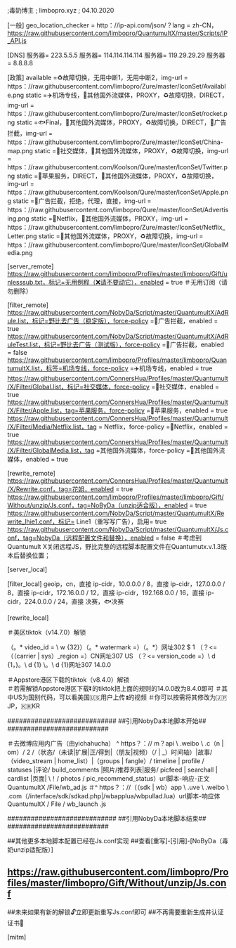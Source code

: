 ;毒奶博主
; limbopro.xyz
; 04.10.2020   

[一般]
geo_location_checker = http：//ip-api.com/json/？lang = zh-CN，https://raw.githubusercontent.com/limbopro/QuantumultX/master/Scripts/IP_API.js

[DNS]
服务器= 223.5.5.5
服务器= 114.114.114.114
服务器= 119.29.29.29
服务器= 8.8.8.8


[政策]
available =♻️故障切换，无用中断1，无用中断2，img-url = https：//raw.githubusercontent.com/limbopro/Zure/master/IconSet/Available.png
static =✈️机场专线，🎥其他国外流媒体，PROXY，♻️故障切换，DIRECT，img-url = https：//raw.githubusercontent.com/limbopro/Zure/master/IconSet/rocket.png
static =🐟Final，🎥其他国外流媒体，PROXY，♻️故障切换，DIRECT，🛑广告拦截，img-url = https：//raw.githubusercontent.com/limbopro/Zure/master/IconSet/China-map.png
static =📲社交媒体，🎥其他国外流媒体，PROXY，♻️故障切换，img-url = https：//raw.githubusercontent.com/Koolson/Qure/master/IconSet/Twitter.png
static =🍎苹果服务，DIRECT，🎥其他国外流媒体，PROXY，♻️故障切换，img-url = https：//raw.githubusercontent.com/Koolson/Qure/master/IconSet/Apple.png
static =🛑广告拦截，拒绝，代理，直接，img-url = https：//raw.githubusercontent.com/limbopro/Qure/master/IconSet/Advertising.png
static =🎥Netflix，🎥其他国外流媒体，PROXY，img-url = https：//raw.githubusercontent.com/limbopro/Zure/master/IconSet/Netflix_Letter.png
static =🎥其他国外流媒体，PROXY，♻️故障切换，img-url = https：//raw.githubusercontent.com/limbopro/Qure/master/IconSet/GlobalMedia.png

[server_remote]
https://raw.githubusercontent.com/limbopro/Profiles/master/limbopro/Gift/unlesssub.txt，标记=无用例程（❌请不要动它），enabled = true
＃无用订阅（请勿删除）

[filter_remote]
https://raw.githubusercontent.com/NobyDa/Script/master/QuantumultX/AdRule.list，标记=野比去广告（稳定版），force-policy =🛑广告拦截，enabled = true
https://raw.githubusercontent.com/NobyDa/Script/master/QuantumultX/AdRuleTest.list，标记=野比去广告（测试版），force-policy =🛑广告拦截，enabled = false
https://raw.githubusercontent.com/limbopro/Profiles/master/limbopro/QuantumultX.list，标签=机场专线，force-policy =✈️机场专线，enabled = true
https://raw.githubusercontent.com/ConnersHua/Profiles/master/Quantumult/X/Filter/Global.list，标记=社交媒体，force-policy =📲社交媒体，enabled = true
https://raw.githubusercontent.com/ConnersHua/Profiles/master/Quantumult/X/Filter/Apple.list，tag=苹果服务，force-policy =🍎苹果服务，enabled = true
https://raw.githubusercontent.com/ConnersHua/Profiles/master/Quantumult/X/Filter/Media/Netflix.list，tag = Netflix，force-policy =🎥Netflix，enabled = true
https://raw.githubusercontent.com/ConnersHua/Profiles/master/Quantumult/X/Filter/GlobalMedia.list，tag =其他国外流媒体，force-policy =🎥其他国外流媒体，enabled = true

[rewrite_remote]
https://raw.githubusercontent.com/ConnersHua/Profiles/master/Quantumult/X/Rewrite.conf，tag=花姐，enabled = true
https://raw.githubusercontent.com/limbopro/Profiles/master/limbopro/Gift/Without/unzip/Js.conf，tag=NoByDa（unzip适合版），enabled = true
https://raw.githubusercontent.com/NobyDa/Script/master/QuantumultX/Rewrite_lhie1.conf，标记= Line1（重写写广告），启用= true
https://raw.githubusercontent.com/NobyDa/Script/master/QuantumultX/Js.conf，tag=NobyDa（远程配置文件和替换），enabled = false
＃考虑到Quantumult X关闭远程JS，野比完整的远程脚本配置文件在Quantumutx.v.1.3版本后替换位置；

[server_local]

[filter_local]
geoip，cn，直接
ip-cidr，10.0.0.0 / 8，直接
ip-cidr，127.0.0.0 / 8，直接
ip-cidr，172.16.0.0 / 12，直接
ip-cidr，192.168.0.0 / 16，直接
ip-cidr，224.0.0.0 / 24，直接
决赛，🐟决赛


[rewrite_local]

＃美区tiktok（v14.7.0）解锁

（。* video_id = \ w {32}）（。* watermark =）（。*）网址302 $ 1
（？<=（（carrier | sys）_region =）CN网址307 US
（？<= version_code =）\ d {1，}。\ d {1} \。\ d {1}网址307 14.0.0

＃Appstore港区下载的tiktok（v8.4.0）解锁                              
＃若需解锁​​Appstore港区下载⏬的tiktok把上面的规则的14.0.0改为8.4.0即可
＃其中US为国别代码，可以看美国🇺🇸用户上传⏫的视频
＃你可以按需将其修改为🇯🇵JP，🇰🇷KR

############################
##引用NobyDa本地脚本开始##
##########################

＃去微博应用内广告（由yichahucha）
^ https？：// m？api \ .weibo \ .c（n | om）/ 2 /（状态/（未读|扩展|正/得到|（朋友|视频）（/ | _）时间轴）|故事/ （video_stream | home_list）|（groups | fangle）/ timeline | profile / statuses |评论/ build_comments |照片/推荐列表|服务/ picfeed | searchall | cardlist |页面| \！/ photos / pic_recommend_status）url脚本-响应-正文QuantumultX /File/wb_ad.js
＃^ https？：//（（sdk | wb）app \ .uve \ .weibo \ .com（/interface/sdk/sdkad.php|/wbapplua/wbpullad.lua）url脚本-响应体QuantumultX / File / wb_launch .js

############################
##引用NobyDa本地脚本结束##
##########################

##其他更多本地脚本配置已经在Js.conf实现
##查看[重写]-[引用]-[NoByDa（毒奶unzip适配版）]
## https://raw.githubusercontent.com/limbopro/Profiles/master/limbopro/Gift/Without/unzip/Js.conf
##未来如果有新的解锁🔓立即更新重写Js.conf即可
##不再需要重新生成并认证证书📄

[mitm]
